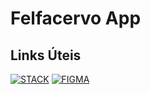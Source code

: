 # Felfacervo App

## Links Úteis
[![STACK](https://img.shields.io/badge/expo-1DA1F2?style=for-the-badge&logo=expo&logoColor=white)](https://snack.expo.dev/@lucasbarbosaalves/felfacervoo)
[![FIGMA](https://img.shields.io/badge/figma-1DA1F2?style=for-the-badge&logo=figma&logoColor=white)](https://www.figma.com/file/5ulBdKngPuHpkmvGAsdVso/felfacervo?type=design&node-id=0%3A1&mode=design&t=HUSHNfJtzOo14YRR-1)
